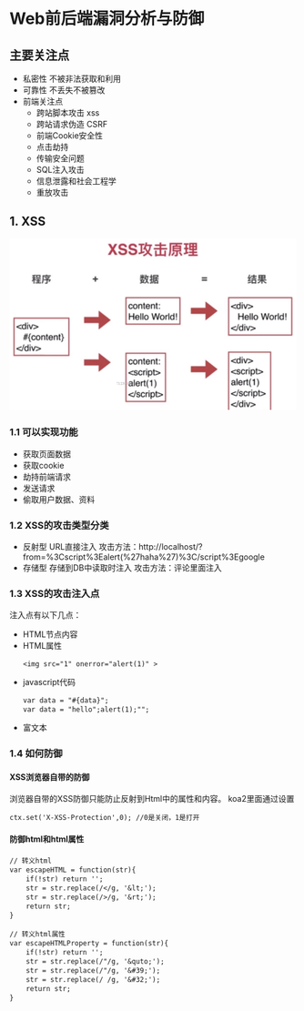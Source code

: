 # Web前后端漏洞分析与防御

## 主要关注点

* 私密性 不被非法获取和利用
* 可靠性 不丢失不被篡改
* 前端关注点
  * 跨站脚本攻击 xss
  * 跨站请求伪造 CSRF
  * 前端Cookie安全性
  * 点击劫持
  * 传输安全问题
  * SQL注入攻击
  * 信息泄露和社会工程学
  * 重放攻击

## 1. XSS


![](/assets/front/safety1.png)

### 1.1 可以实现功能
* 获取页面数据
* 获取cookie
* 劫持前端请求
* 发送请求
* 偷取用户数据、资料

### 1.2 XSS的攻击类型分类
* 反射型 URL直接注入
  攻击方法：http://localhost/?from=%3Cscript%3Ealert(%27haha%27)%3C/script%3Egoogle
* 存储型 存储到DB中读取时注入
  攻击方法：评论里面注入<script>注入脚本</script>

### 1.3 XSS的攻击注入点
注入点有以下几点：
* HTML节点内容
* HTML属性
  ```
  <img src="1" onerror="alert(1)" >
  ```
* javascript代码
  ``` 
  var data = "#{data}";
  var data = "hello";alert(1);"";
  ```
* 富文本

### 1.4 如何防御
#### XSS浏览器自带的防御
浏览器自带的XSS防御只能防止反射到Html中的属性和内容。
koa2里面通过设置
```
ctx.set('X-XSS-Protection',0); //0是关闭，1是打开
```
#### 防御html和html属性
```
// 转义html
var escapeHTML = function(str){
	if(!str) return '';
	str = str.replace(/</g, '&lt;');
	str = str.replace(/>/g, '&rt;');
	return str;
}

// 转义html属性
var escapeHTMLProperty = function(str){
	if(!str) return '';
	str = str.replace(/"/g, '&quto;');
	str = str.replace(/"/g, '&#39;');
	str = str.replace(/ /g, '&#32;');
	return str;
}
```


